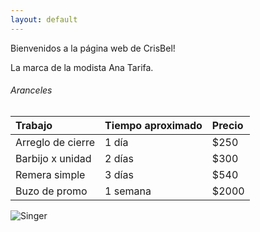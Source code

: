 ```yaml
---
layout: default
---
```




Bienvenidos a la página web de CrisBel!

La marca de la modista Ana Tarifa.

###### Aranceles

| Trabajo           | Tiempo aproximado | Precio |
|:------------------|:------------------|:-------|
| Arreglo de cierre | 1 día             | $250   |
| Barbijo x unidad  | 2 días            | $300   |
| Remera simple     | 3 días            | $540   |
| Buzo de promo     | 1 semana          | $2000  |

![Singer](https://baraderoteinforma.com.ar/wp-content/uploads/2019/01/07-Singer554ce3b5.jpg)
